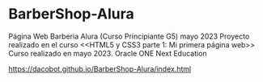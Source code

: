 # BarberShop-Alura
Página Web Barberia Alura (Curso Principiante G5) mayo 2023
Proyecto realizado en el curso <<HTML5 y CSS3 parte 1: Mi primera página web>>
Curso realizado en mayo 2023.
Oracle ONE Next Education

https://dacobot.github.io/BarberShop-Alura/index.html
